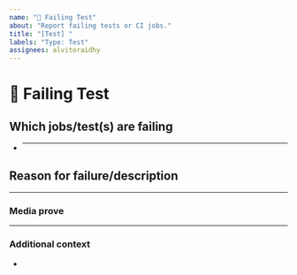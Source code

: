 ```yaml
---
name: "💉 Failing Test"
about: "Report failing tests or CI jobs."
title: "[Test] "
labels: "Type: Test"
assignees: alvitoraidhy
---
```


# **💉 Failing Test**

## **Which jobs/test(s) are failing**

<!-- The CI jobs or tests that are failing -->

- ***

## **Reason for failure/description**

<!-- Try to describe why the test is failing or what are we missing to make it pass. -->

---

### **Media prove**

<!-- If applicable, add screenshots or videos to help explain your problem. -->

---

### **Additional context**

<!-- Add any other context or additional information about the problem here. -->

-

<!--📛📛📛📛📛📛📛📛📛📛📛📛📛📛📛📛📛📛📛📛📛📛📛📛📛📛📛📛📛📛

Oh hi there! 😄

To expedite issue processing please search open and closed issues before submitting a new one.
Please read our Rules of Conduct at this repository's `.github/CODE_OF_CONDUCT.md`

📛📛📛📛📛📛📛📛📛📛📛📛📛📛📛📛📛📛📛📛📛📛📛📛📛📛📛📛📛📛📛📛-->
